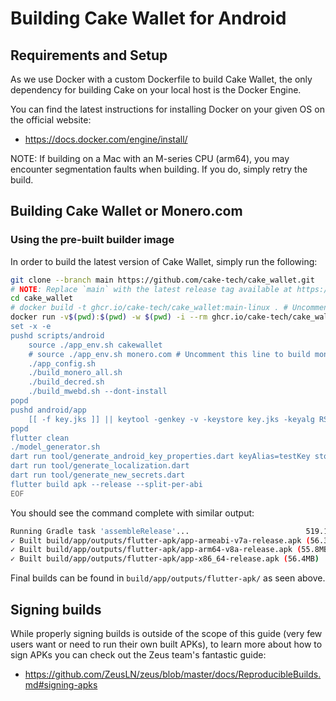 # Building Cake Wallet for Android

## Requirements and Setup

As we use Docker with a custom Dockerfile to build Cake Wallet, the only dependency for building Cake on your local host is the Docker Engine.

You can find the latest instructions for installing Docker on your given OS on the official website:

- <https://docs.docker.com/engine/install/>

NOTE: If building on a Mac with an M-series CPU (arm64), you may encounter segmentation faults when building. If you do, simply retry the build.

## Building Cake Wallet or Monero.com

### Using the pre-built builder image

In order to build the latest version of Cake Wallet, simply run the following:

```bash
git clone --branch main https://github.com/cake-tech/cake_wallet.git
# NOTE: Replace `main` with the latest release tag available at https://github.com/cake-tech/cake_wallet/releases/latest.
cd cake_wallet
# docker build -t ghcr.io/cake-tech/cake_wallet:main-linux . # Uncomment to build the docker image yourself instead of pulling it from the registry
docker run -v$(pwd):$(pwd) -w $(pwd) -i --rm ghcr.io/cake-tech/cake_wallet:main-linux bash -x << EOF
set -x -e
pushd scripts/android
    source ./app_env.sh cakewallet
    # source ./app_env.sh monero.com # Uncomment this line to build monero.com
    ./app_config.sh
    ./build_monero_all.sh
    ./build_decred.sh
    ./build_mwebd.sh --dont-install
popd
pushd android/app
    [[ -f key.jks ]] || keytool -genkey -v -keystore key.jks -keyalg RSA -keysize 2048 -validity 10000 -alias testKey -noprompt -dname "CN=CakeWallet, OU=CakeWallet, O=CakeWallet, L=Florida, S=America, C=USA" -storepass hunter1 -keypass hunter1
popd
flutter clean
./model_generator.sh
dart run tool/generate_android_key_properties.dart keyAlias=testKey storeFile=key.jks storePassword=hunter1 keyPassword=hunter1
dart run tool/generate_localization.dart
dart run tool/generate_new_secrets.dart
flutter build apk --release --split-per-abi
EOF
```

You should see the command complete with similar output:

```bash
Running Gradle task 'assembleRelease'...                          519.1s
✓ Built build/app/outputs/flutter-apk/app-armeabi-v7a-release.apk (56.3MB)
✓ Built build/app/outputs/flutter-apk/app-arm64-v8a-release.apk (55.8MB)
✓ Built build/app/outputs/flutter-apk/app-x86_64-release.apk (56.4MB)
```

Final builds can be found in `build/app/outputs/flutter-apk/` as seen above.

## Signing builds

While properly signing builds is outside of the scope of this guide (very few users want or need to run their own built APKs), to learn more about how to sign APKs you can check out the Zeus team's fantastic guide:

- <https://github.com/ZeusLN/zeus/blob/master/docs/ReproducibleBuilds.md#signing-apks>
